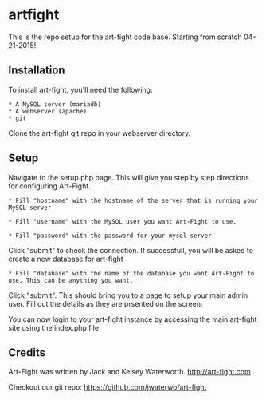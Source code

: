 # artfight

This is the repo setup for the art-fight code base. Starting from scratch 04-21-2015!

## Installation

To install art-fight, you'll need the following:

    * A MySQL server (mariadb)
    * A webserver (apache)
    * git

Clone the art-fight git repo in your webserver directory.

## Setup

Navigate to the setup.php page. This will give you step by step directions for configuring Art-Fight.

    * Fill "hostname" with the hostname of the server that is running your MySQL server

    * Fill "username" with the MySQL user you want Art-Fight to use.

    * Fill "password" with the password for your mysql server

Click "submit" to check the connection. If successfull, you will be asked to create a new database for art-fight

    * Fill "database" with the name of the database you want Art-Fight to use. This can be anything you want.

Click "submit". This should bring you to a page to setup your main admin user. Fill out the details as they are prsented on the screen.

You can now login to your art-fight instance by accessing the main art-fight site using the index.php file

## Credits

Art-Fight was written by Jack and Kelsey Waterworth. http://art-fight.com

Checkout our git repo: https://github.com/jwaterwo/art-fight
